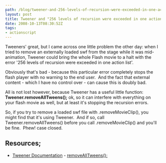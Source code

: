 ```yaml
---
path: /blog/tweener-and-256-levels-of-recursion-were-exceeded-in-one-action-list/
layout: post
title: Tweener and "256 levels of recursion were exceeded in one action list"
date: 2008-10-13T08:30:52Z
tags:
- actionscript
---
```


Tweeners' great, but I came across one little problem the other day: when I tried to remove an externally loaded swf from the stage while it was mid-animation, Tweener could bring the whole Flash movie to a halt with the error '256 levels of recursion were exceeded in one action list'.

Obviously that's bad - because this particular error completely stops the flash player with no warning to the end user.  And the fact that external content - which I have no control over - can cause this is doubly bad.

All is not lost however, because Tweener has a useful little function: <strong>Tweener.removeAllTweens();</strong> ok, so it can interfere with everything on your flash movie as well, but at least it's stopping the recursion errors.

So, if you try to remove a loaded swf file with .removeMovieClip(), you might find that it's using Tweener.  And if so, call Tweener.removeAllTweens() before you call .removeMovieClip() and you'll be fine.  Phew! case closed.
<h2>Resources;</h2>
<ul>
	<li><a href="http://hosted.zeh.com.br/tweener/docs/en-us/" target="_blank">Tweener Documentation</a> - <a href="http://hosted.zeh.com.br/tweener/docs/en-us/methods/Tweener_removeAllTweens.html" target="_blank">removeAllTweens();</a></li>
</ul>